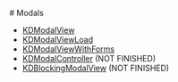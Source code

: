 # Modals

* [KDModalView](/framework/modals/KDModalView)
* [KDModalViewLoad](/framework/modals/KDModalViewLoad)
* [KDModalViewWithForms](/framework/modals/KDModalViewWithForms)
* [KDModalController](/framework/modals/KDModalController) (NOT FINISHED)
* [KDBlockingModalView](/framework/modals/KDBlockingModalView) (NOT FINISHED)
